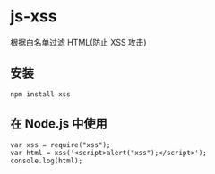 # js-xss

根据白名单过滤 HTML(防止 XSS 攻击)

## 安装
```
npm install xss
```

## 在 Node.js 中使用
```
var xss = require("xss");
var html = xss('<script>alert("xss");</script>');
console.log(html);
```
